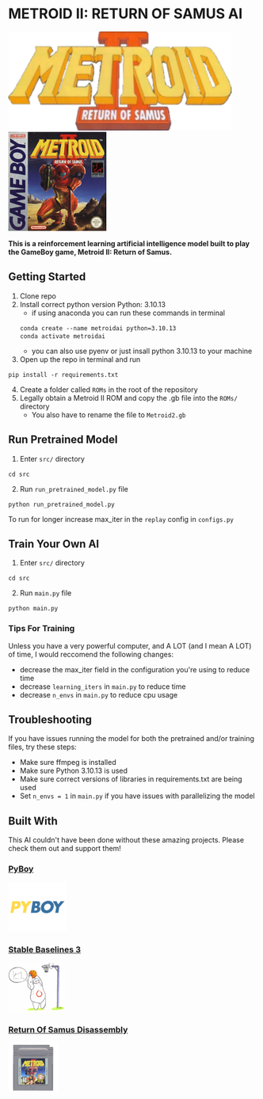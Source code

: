 # METROID II: RETURN OF SAMUS AI
<img src="/assets/logo.png" height="200"> <img src="/assets/boxart.jpg" height="200">

__This is a reinforcement learning artificial intelligence model built to play the GameBoy game, Metroid II: Return of Samus.__

## Getting Started
1. Clone repo
2. Install correct python version Python: 3.10.13
    * if using anaconda you can run these commands in terminal
    ```
    conda create --name metroidai python=3.10.13
    conda activate metroidai
    ```
    * you can also use pyenv or just insall python 3.10.13 to your machine
3. Open up the repo in terminal and run
```
pip install -r requirements.txt
```
4. Create a folder called ```ROMs``` in the root of the repository
5. Legally obtain a Metroid II ROM and copy the .gb file into the ```ROMs/``` directory
    * You also have to rename the file to ```Metroid2.gb```

## Run Pretrained Model
1. Enter ```src/``` directory
```
cd src
```
2. Run ```run_pretrained_model.py``` file
```
python run_pretrained_model.py
```

To run for longer increase max_iter in the ```replay``` config in ```configs.py```

## Train Your Own AI

1. Enter ```src/``` directory
```
cd src
```
2. Run ```main.py``` file
```
python main.py
```

### Tips For Training
Unless you have a very powerful computer, and A LOT (and I mean A LOT) of time, I would reccomend the following changes:
* decrease the max_iter field in the configuration you're using to reduce time
* decrease ```learning_iters``` in ```main.py``` to reduce time
* decrease ```n_envs``` in ```main.py``` to reduce cpu usage

## Troubleshooting
If you have issues running the model for both the pretrained and/or training files, try these steps:
* Make sure ffmpeg is installed
* Make sure Python 3.10.13 is used
* Make sure correct versions of libraries in requirements.txt are being used
* Set ```n_envs = 1``` in ```main.py``` if you have issues with parallelizing the model

## Built With
This AI couldn't have been done without these amazing projects. Please check them out and support them!

### [PyBoy](https://github.com/Baekalfen/PyBoy)
<a href="https://github.com/Baekalfen/PyBoy">
    <img src="/assets/pyboy-logo.png" alt="PyBoy Logo" height="100">
</a>

### [Stable Baselines 3](https://github.com/DLR-RM/stable-baselines3)
<a href="https://github.com/DLR-RM/stable-baselines3">
    <img src="/assets/stable-baselines-logo.png" height="100">
</a>

### [Return Of Samus Disassembly](https://github.com/alex-west/M2RoS)
<a href="https://github.com/alex-west/M2RoS">
    <img src="/assets/m2-cartridge.jpeg" height="100">
</a>